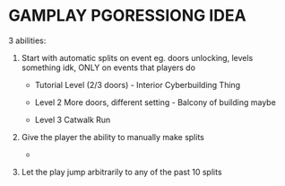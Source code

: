 # GAMPLAY PGORESSIONG IDEA

3 abilities:

1. Start with automatic splits on event eg. doors unlocking, levels something idk, ONLY on events that players do
   
   * Tutorial Level (2/3 doors) - Interior Cyberbuilding Thing
   
   * Level 2 More doors, different setting - Balcony of building maybe  
   
   * Level 3 Catwalk Run

2. Give the player the ability to manually make splits
   
   * 

3. Let the play jump arbitrarily to any of the past 10 splits


